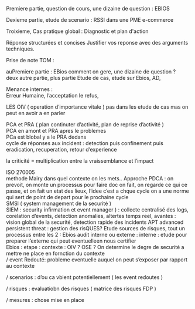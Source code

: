 Premiere partie, question de cours, une dizaine de question : EBIOS

Dexieme partie, etude de scenario : RSSI dans une PME e-commerce

Troixieme, Cas pratique global : Diagnostic et plan d'action 

Réponse structurées et concises
Justifier vos reponse avec des arguments techniques.

Prise de note TOM :

auPremiere partie : EBios comment on gere, une dizaine de question ?  
deux autre partie, plus partie Etude de cas, etude sur Ebios, AD,  
 
Menance internes :  
Erreur Humaine, l’acceptation le refus,  
 
LES OIV ( operation d’importance vitale )  pas dans les etude de cas mas on peut en avoir a en parler  
 
PCA et PRA ( plan continuter d’activité, plan de reprise d’activité )  
PCA en amont et PRA apres le problemes  
PCa est blobal y a le PRA dedans  
cycle de réponses aux incident : detection puis confinement puis eradication, recuperation, retour d’experience 
 
la criticité = multiplication entre la vraissemblance et l’impact  
 
ISO 270005  
methode Mairy dans quel contexte on les mets.. 
Approche PDCA : on prevoit, on monte un processus pour faire doc on fait, on regarde ce qui ce passe, et on fait un etat des lieux, l’idee c’est a chque cycle on a une norme qui sert de point de depart pour le prochaine cycle  
SMSI ( system management de la securité )  
SIEM : security infirmation et event manager ) : collecte centralisé des logs, corelation d’events, detection anomalies, altertes temps reel, avantes : vision global de la securité, detection rapide des incidents 
APT advanced persistent threat : gestion des risQUES? Etude sources de risques, tout un processus entre les 2 : Ebios 
audit interne ou externe : interne : etude pour preparer l’externe qui peut eventuelleen nous certifier  
Ebios : etape : 
 contexte : OIV ? OSE ? On determine le degre de securité a mettre ne place en fornction du contexte  
/ event Redouté: probleme eventuelle auquel on peut s’exposer par rapport au contexte 

 / scenarios : d’ou ca vbient potentiellement ( les event redoutes )  

/ risques : evaluatiobn des risques ( matrice des risques FDP ) 

 / mesures : chose mise en place  